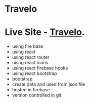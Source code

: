 # Travelo

# Live Site - [Travelo](https://travelo-e1cee.web.app/).

- using fire base
- using react
- using react router
- uisng react icons
- using react firebase hooks
- using react bootstrap
- bootstrap
- create data and used from json file
- hosted in firebase
- version controlled in git
